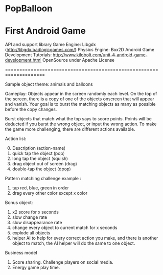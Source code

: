 PopBalloon
==========

First Android Game
====================================================================
API and support library
Game Engine: Libgdx (http://libgdx.badlogicgames.com/)
Physics Engine: Box2D
Android Game Development Tutorials: http://www.kilobolt.com/unit-4-android-game-development.html
OpenSource under Apache License

====================================================================

Sample object theme: animals and balloons

Gameplay: Objects appear in the screen randomly each level. On the top of the screen, there is a copy of one of the objects onscreen that will appear and vanish. Your goal is to burst the matching objects as many as possible before the copy changes.

Burst objects that match what the top says to score points.
Points will be deducted if you burst the wrong object, or input the wrong action.
To make the game more challenging, there are different actions available.

Action list:

0. Description  (action-name)
1. quick tap the object (pop)
2. long tap the object (squish)
3. drag object out of screen (drag)
4. double-tap the object (dpop)

Pattern matching challenge example :

1. tap red, blue, green in order
2. drag every other color except x color

Bonus object:

1. x2 score for x seconds
2. slow change rate
3. slow disappearance rate
4. change every object to current match for x seconds
5. explode all objects 
6. helper AI to help for every correct action you make, and there is another object to match, the AI helper will do the same to one object.

Business model
1. Score sharing. Challenge players on social media.
2. Energy game play time.




